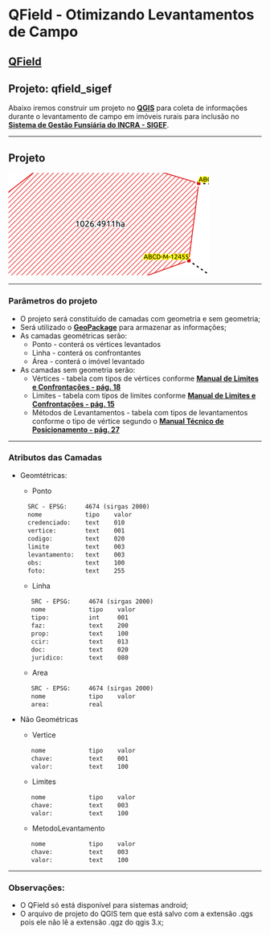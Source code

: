 # QField - Otimizando Levantamentos de Campo
**[QField](https://qfield.org/docs/pt/user-guide/index.html)**
---
## Projeto: qfield_sigef

Abaixo iremos construir um projeto no **[QGIS](https://qgis.org/pt_BR/site/)** para coleta de informações durante o levantamento de campo em imóveis rurais para inclusão no **[Sistema de Gestão Funsiária do INCRA - SIGEF](https://sigef.incra.gov.br/)**.

---
## Projeto

![Imagem do Projeto](img_ex.png)

---
### Parâmetros do projeto

* O projeto será constituído de camadas com geometria e sem geometria;
* Será utilizado o **[GeoPackage](https://www.geopackage.org/)** para armazenar as informações;
* As camadas geométricas serão:
   * Ponto - conterá os vértices levantados
   * Linha - conterá os confrontantes
   * Área - conterá o imóvel levantado
* As camadas sem geometria serão:
   * Vértices - tabela com tipos de vértices conforme **[Manual de Limites e Confrontações - pág. 18](https://sigef.incra.gov.br/static/documentos/manual_tecnico_limites_confrontacoes_1ed.pdf)**
   * Limites - tabela com tipos de limites conforme **[Manual de Limites e Confrontações - pág. 15](https://sigef.incra.gov.br/static/documentos/manual_tecnico_limites_confrontacoes_1ed.pdf)**
   * Métodos de Levantamentos - tabela com tipos de levantamentos conforme o tipo de vértice segundo o **[Manual Técnico de Posicionamento - pág. 27](https://sigef.incra.gov.br/static/documentos/manual_tecnico_posicionamento_1ed.pdf)**
---
### Atributos das Camadas

* Geomtétricas:
   * Ponto

    ```
      SRC - EPSG:     4674 (sirgas 2000)
      nome            tipo    valor
      credenciado:    text    010
      vertice:        text    001
      codigo:         text    020
      limite          text    003
      levantamento:   text    003
      obs:            text    100
      foto:           text    255
   ```
   * Linha

   ```
      SRC - EPSG:     4674 (sirgas 2000)
      nome            tipo    valor
      tipo:           int     001
      faz:            text    200
      prop:           text    100
      ccir:           text    013
      doc:            text    020
      juridico:       text    080
   ```

   * Area
   ```
      SRC - EPSG:     4674 (sirgas 2000)
      nome            tipo    valor
      area:           real    
   ```
* Não Geométricas
   * Vertice
   ```
      nome            tipo    valor
      chave:          text    001
      valor:          text    100    
   ```
   * Limites
   ```
      nome            tipo    valor
      chave:          text    003
      valor:          text    100    
   ```
   * MetodoLevantamento
   ```
      nome            tipo    valor
      chave:          text    003
      valor:          text    100    
   ```
---
### Observações:

* O QField só está disponível para sistemas android;
* O arquivo de projeto do QGIS tem que está salvo com a extensão .qgs pois ele não lê a extensão .qgz do qgis 3.x;
